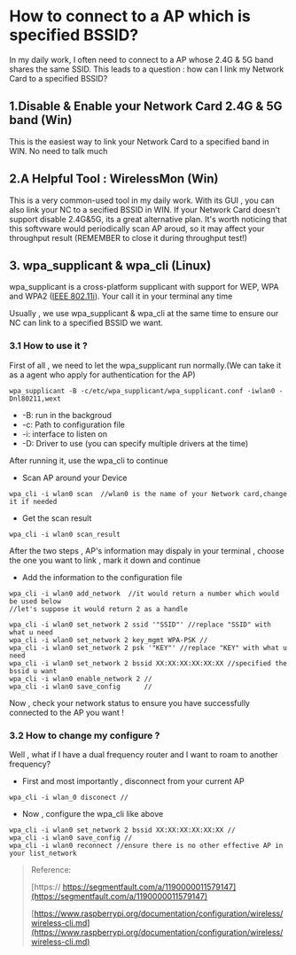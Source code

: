 # How to connect to a AP which is specified BSSID?

In my daily work, I often need to connect to a AP whose 2.4G & 5G band shares the same SSID. This leads to a question : how can I link my Network Card to a specified BSSID?

## 1.Disable & Enable your Network Card 2.4G & 5G band \(Win\)

This is the easiest way to link your Network Card to a specified band in WIN. No need to talk much



## 2.A Helpful Tool : WirelessMon \(Win\)

This is a very common-used tool in my daily work. With its GUI , you can also link your NC to a secified BSSID in WIN. If your Network Card doesn't support disable 2.4G&5G, its  a great alternative plan. It's worth noticing that this softvware would periodically scan AP aroud, so it may affect your throughput result  \(REMEMBER to close it during throughput test!\)

## 3. wpa\_supplicant & wpa\_cli \(Linux\)

wpa\_supplicant is a cross-platform supplicant with support for WEP, WPA and WPA2 \([IEEE 802.11i](https://en.wikipedia.org/wiki/IEEE_802.11i-2004)\). Your call it in your terminal any time

Usually , we use wpa\_supplicant & wpa\_cli at the same time to ensure our NC can link to a specified BSSID we want.

### 3.1 How to use it ?

First of all , we need to let the  wpa\_supplicant run normally.\(We can take it as a agent who apply for authentication for the AP\)

```text
wpa_supplicant -B -c/etc/wpa_supplicant/wpa_supplicant.conf -iwlan0 -Dnl80211,wext
```

* -B: run in the backgroud
* -c: Path to configuration file
* -i: interface to listen on
* -D: Driver to use \(you can specify multiple drivers at the time\)

After running it, use the wpa\_cli to continue

* Scan AP around your Device

```text
wpa_cli -i wlan0 scan  //wlan0 is the name of your Network card,change it if needed
```

* Get the scan result

```text
wpa_cli -i wlan0 scan_result  
```

After the two steps , AP's information may dispaly in your terminal , choose the one you want to link ,  mark it down and continue

* Add the information to the configuration file

```text
wpa_cli -i wlan0 add_network  //it would return a number which would be used below
//let's suppose it would return 2 as a handle
```

```text
wpa_cli -i wlan0 set_network 2 ssid '"SSID"' //replace "SSID" with what u need
wpa_cli -i wlan0 set_network 2 key_mgmt WPA-PSK //
wpa_cli -i wlan0 set_network 2 psk '"KEY"' //replace "KEY" with what u need
wpa_cli -i wlan0 set_network 2 bssid XX:XX:XX:XX:XX:XX //specified the bssid u want
wpa_cli -i wlan0 enable_network 2 //
wpa_cli -i wlan0 save_config      //
```

Now , check your network status to ensure you have successfully connected to the AP you want !

### 3.2 How to change my configure ?

Well , what if I have a dual frequency router and I want to roam to another frequency?

* First and most importantly , disconnect from your current AP

```text
wpa_cli -i wlan_0 disconect //
```

* Now , configure the wpa\_cli like above

```text
wpa_cli -i wlan0 set_network 2 bssid XX:XX:XX:XX:XX:XX //
wpa_cli -i wlan0 save_config //
wpa_cli -i wlan0 reconnect //ensure there is no other effective AP in your list_network
```

> Reference: 
>
> [https:// https://segmentfault.com/a/1190000011579147](https://segmentfault.com/a/1190000011579147)
>
> [https://www.raspberrypi.org/documentation/configuration/wireless/wireless-cli.md](https://www.raspberrypi.org/documentation/configuration/wireless/wireless-cli.md)





